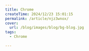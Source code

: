 ```yaml
---
title: Chrome
createTime: 2024/12/23 15:01:15
permalink: /article/njz3wnox/
cover:
  url: /blog/images/blog/bg-blog.jpg
tags:
  - Chrome
  
---
```

